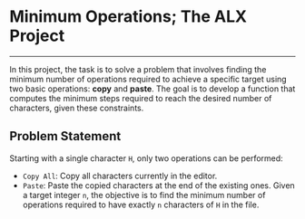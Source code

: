 # Minimum Operations; The ALX Project
-------------

In this project, the task is to solve a problem that involves 
finding the minimum number of operations required to achieve a specific target 
using two basic operations: __copy__ and __paste__. The goal is to develop 
a function that computes the minimum steps required to reach the desired 
number of characters, given these constraints.

## Problem Statement
Starting with a single character `H`, only two operations can be performed:

- `Copy All`: Copy all characters currently in the editor.
- `Paste`: Paste the copied characters at the end of the existing ones.
Given a target integer `n`, the objective is to find the minimum number of 
operations required to have exactly `n` characters of `H` in the file.
